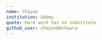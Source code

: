 ```yaml
---
name: Chayan 
institution: Udemy 
quote: Hard work has no substitute 
github_user: chayan00chawra
---
```

